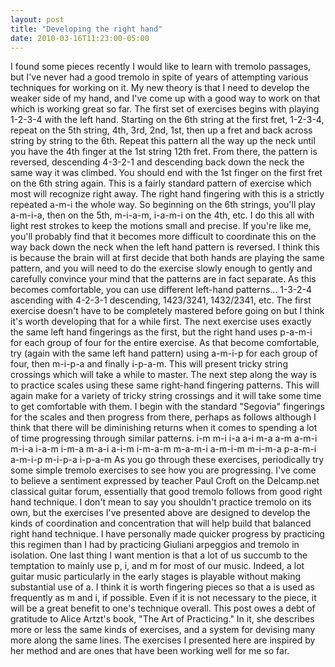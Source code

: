 ```yaml
---
layout: post
title: "Developing the right hand"
date: 2010-03-16T11:23:00-05:00
---
```


I found some pieces recently I would like to learn with tremolo passages, but I've never had a good tremolo in spite of years of attempting various techniques for working on it. My new theory is that I need to develop the weaker side of my hand, and I've come up with a good way to work on that which is working great so far. 
The first set of exercises begins with playing 1-2-3-4 with the left hand. Starting on the 6th string at the first fret, 1-2-3-4, repeat on the 5th string, 4th, 3rd, 2nd, 1st, then up a fret and back across string by string to the 6th. Repeat this pattern all the way up the neck until you have the 4th finger at the 1st string 12th fret. From there, the pattern is reversed, descending 4-3-2-1 and descending back down the neck the same way it was climbed. You should end with the 1st finger on the first fret on the 6th string again. This is a fairly standard pattern of exercise which most will recognize right away. 
The right hand fingering with this is a strictly repeated a-m-i the whole way. So beginning on the 6th strings, you'll play a-m-i-a, then on the 5th, m-i-a-m, i-a-m-i on the 4th, etc. I do this all with light rest strokes to keep the motions small and precise. If you're like me, you'll probably find that it becomes more difficult to coordinate this on the way back down the neck when the left hand pattern is reversed. I think this is because the brain will at first decide that both hands are playing the same pattern, and you will need to do the exercise slowly enough to gently and carefully convince your mind that the patterns are in fact separate. As this becomes comfortable, you can use different left-hand patterns... 1-3-2-4 ascending with 4-2-3-1 descending, 1423/3241, 1432/2341, etc. 
The first exercise doesn't have to be completely mastered before going on but I think it's worth developing that for a while first. The next exercise uses exactly the same left hand fingerings as the first, but the right hand uses p-a-m-i for each group of four for the entire exercise. As that become comfortable, try (again with the same left hand pattern) using a-m-i-p for each group of four, then m-i-p-a and finally i-p-a-m. This will present tricky string crossings which will take a while to master. 
The next step along the way is to practice scales using these same right-hand fingering patterns. This will again make for a variety of tricky string crossings and it will take some time to get comfortable with them. I begin with the standard "Segovia" fingerings for the scales and then progress from there, perhaps as follows although I think that there will be diminishing returns when it comes to spending a lot of time progressing through similar patterns. 
i-m
m-i
i-a
a-i
m-a
a-m
a-m-i
m-i-a
i-a-m
i-m-a
m-a-i
a-i-m
i-m-a-m
m-a-m-i
a-m-i-m
m-i-m-a
p-a-m-i
a-m-i-p
m-i-p-a
i-p-a-m
As you go through these exercises, periodically try some simple tremolo exercises to see how you are progressing. I've come to believe a sentiment expressed by teacher Paul Croft on the Delcamp.net classical guitar forum, essentially that good tremolo follows from good right hand technique. I don't mean to say you shouldn't practice tremolo on its own, but the exercises I've presented above are designed to develop the kinds of coordination and concentration that will help build that balanced right hand technique. I have personally made quicker progress by practicing this regimen than I had by practicing Giuliani arpeggios and tremolo in isolation.
One last thing I want mention is that a lot of us succumb to the temptation to mainly use p, i, and m for most of our music. Indeed, a lot guitar music particularly in the early stages is playable without making substantial use of a. I think it is worth fingering pieces so that a is used as frequently as m and i, if possible. Even if it is not necessary to the piece, it will be a great benefit to one's technique overall. 
This post owes a debt of gratitude to Alice Artzt's book, "The Art of Practicing." In it, she describes more or less the same kinds of exercises, and a system for devising many more along the same lines. The exercises I presented here are inspired by her method and are ones that have been working well for me so far.

